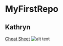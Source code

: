 # MyFirstRepo
## Kathryn
[Cheat Sheet](https://www.markdownguide.org/cheat-sheet/)
![alt text](https://www.google.com/url?sa=i&url=https%3A%2F%2Fpublicdomainvectors.org%2Fen%2Ffree-clipart%2FVector-image-of-a-desktop-computer-with-word-HELLO-on-its-screen%2F21937.html&psig=AOvVaw2l5TYaSA4kDpL9vnKBotCS&ust=1600869742431000&source=images&cd=vfe&ved=0CAIQjRxqFwoTCPD5lNn2_OsCFQAAAAAdAAAAABAE)
